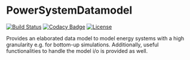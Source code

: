 # PowerSystemDatamodel
[![Build Status](https://travis-ci.org/ie3-institute/PowerSystemDataModel.svg?branch=master)](https://travis-ci.org/ie3-institute/PowerSystemDataModel)
[![Codacy Badge](https://api.codacy.com/project/badge/Grade/7e1008624bd242e992b669a407c2c387)](https://app.codacy.com/gh/ie3-institute/PowerSystemDatamodel?utm_source=github.com&utm_medium=referral&utm_content=ie3-institute/PowerSystemDatamodel&utm_campaign=Badge_Grade_Dashboard)
[![License](https://img.shields.io/github/license/ie3-institute/powersystemdatamodel)](https://github.com/ie3-institute/powersystemdatamodel/blob/master/LICENSE)

Provides an elaborated data model to model energy systems with a high granularity e.g. for bottom-up simulations. Additionally, useful functionalities to handle the model i/o is provided as well.
